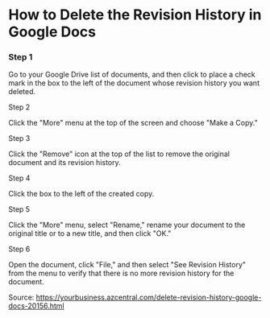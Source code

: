 
# How to Delete the Revision History in Google Docs


### Step 1
Go to your Google Drive list of documents, and then click to place a check mark in the box
to the left of the document whose revision history you want deleted.

Step 2

Click the "More" menu at the top of the screen and choose "Make a Copy."

Step 3

Click the "Remove" icon at the top of the list to remove the original document and its revision history.

Step 4

Click the box to the left of the created copy.

Step 5

Click the "More" menu, select "Rename," rename your document to the original title or to a new title, 
and then click "OK."

Step 6

Open the document, click "File," and then select "See Revision History" from the menu to verify 
that there is no more revision history for the document.

Source:
<https://yourbusiness.azcentral.com/delete-revision-history-google-docs-20156.html>
